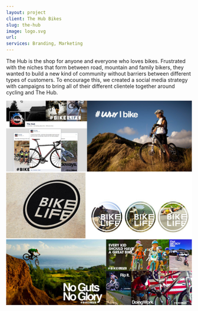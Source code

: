 ```yaml
---
layout: project
client: The Hub Bikes
slug: the-hub
image: logo.svg 
url: 
services: Branding, Marketing
---
```


The Hub is the shop for anyone and everyone who loves bikes. Frustrated with the niches that form between road, mountain and family bikers, they wanted to build a new kind of community without barriers between different types of customers. To encourage this, we created a social media strategy with campaigns to bring all of their different clientele together around cycling and The Hub.

![the-hub-bikes](/images/client-assets/the-hub-bikes/01.jpg)
![the-hub-bikes](/images/client-assets/the-hub-bikes/02.jpg)
![the-hub-bikes](/images/client-assets/the-hub-bikes/03.jpg)